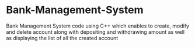 # Bank-Management-System
Bank Management System code using C++ which enables to create, modify and delete account along with depositing and withdrawing amount as well as displaying the list of all the created account
